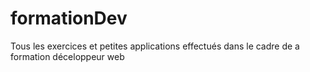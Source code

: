 # formationDev

Tous les exercices et petites applications effectués dans le cadre de a formation déceloppeur web

